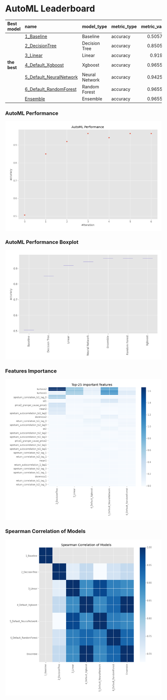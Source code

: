 # AutoML Leaderboard

| Best model   | name                                                         | model_type     | metric_type   |   metric_value |   train_time |
|:-------------|:-------------------------------------------------------------|:---------------|:--------------|---------------:|-------------:|
|              | [1_Baseline](1_Baseline/README.md)                           | Baseline       | accuracy      |       0.505747 |         0.71 |
|              | [2_DecisionTree](2_DecisionTree/README.md)                   | Decision Tree  | accuracy      |       0.850575 |         9.26 |
|              | [3_Linear](3_Linear/README.md)                               | Linear         | accuracy      |       0.91954  |         3.51 |
| **the best** | [4_Default_Xgboost](4_Default_Xgboost/README.md)             | Xgboost        | accuracy      |       0.965517 |         4.05 |
|              | [5_Default_NeuralNetwork](5_Default_NeuralNetwork/README.md) | Neural Network | accuracy      |       0.942529 |         2.11 |
|              | [6_Default_RandomForest](6_Default_RandomForest/README.md)   | Random Forest  | accuracy      |       0.965517 |         7.39 |
|              | [Ensemble](Ensemble/README.md)                               | Ensemble       | accuracy      |       0.965517 |         0.35 |

### AutoML Performance
![AutoML Performance](ldb_performance.png)

### AutoML Performance Boxplot
![AutoML Performance Boxplot](ldb_performance_boxplot.png)

### Features Importance
![features importance across models](features_heatmap.png)



### Spearman Correlation of Models
![models spearman correlation](correlation_heatmap.png)

